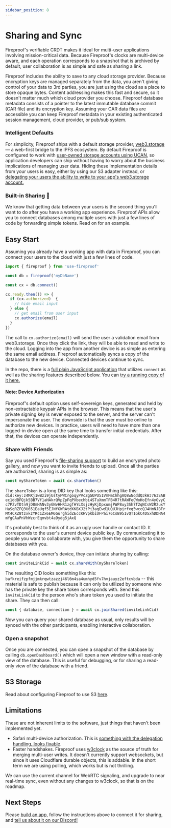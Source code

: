 ```yaml
---
sidebar_position: 8
---
```

# Sharing and Sync

Fireproof's verifiable CRDT makes it ideal for multi-user applications involving mission-critical data. Because Fireproof's clocks are multi-device aware, and each operation corresponds to a snapshot that is archived by default, user collaboration is as simple and safe as sharing a link.

Fireproof includes the ability to save to any cloud storage provider. Because encryption keys are managed separately from the data, you aren't giving control of your data to 3rd parties, you are just using the cloud as a place to store opaque bytes. Content addressing makes this fast and secure, so it doesn't matter much which cloud provider you choose. Fireproof database metadata consists of a pointer to the latest immutable database commit (CAR file) and its encryption key. Assuming your CAR data files are accessible you can keep Fireproof metadata in your existing authenticated session management, cloud provider, or pub/sub system.

### Intelligent Defaults

For simplicity, Fireproof ships with a default storage provider, [web3.storage](https://web3.storage) — a web-first bridge to the IPFS ecosystem. By default Fireproof is configured to work with [user-owned storage accounts using UCAN](https://ucan.xyz), so application developers can ship without having to worry about the business implications of managing user data. Hiding these implementation details from your users is easy, either by using our S3 adapter instead, or [delegating your users the ability to write to your app's web3.storage account.](https://blog.web3.storage/posts/ucan-delegation-with-w3up)

### Built-in Sharing 👥

We know that getting data between your users is the second thing you'll want to do after you have a working app experience. Fireproof APIs allow you to connect databases among multiple users with just a few lines of code by forwarding simple tokens. Read on for an example.

## Easy Start

Assuming you already have a working app with data in Fireproof, you can connect your users to the cloud with just a few lines of code.

```js
import { fireproof } from 'use-fireproof'

const db = fireproof('myDbName')

const cx = db.connect()

cx.ready.then(() => {
  if (cx.authorized)  {
    // hide email input
  } else {
    // get email from user input
    cx.authorize(email)
  }
})
```

The call to `cx.authorize(email)` will send the user a validation email from web3.storage. Once they click the link, they will be able to read and write to the cloud. Logging into the app from another device is as simple as entering the same email address. Fireproof automatically syncs a copy of the database to the new device. Connected devices continue to sync.

In the repo, there is a [full plain JavaScript application](https://github.com/fireproof-storage/fireproof/blob/main/packages/fireproof/test/www/todo.html) that utilizes `connect` as well as the sharing features described below. You can [try a running copy of it here.](https://fireproof.storage/test/todo.html)

#### Note: Device Authorization

Fireproof's default option uses self-sovereign keys, generated and held by non-extractable keypair APIs in the browser. This means that the user's private signing key is never exposed to the server, and the server can't impersonate the user. The downside is that the user must be online to authorize new devices. In practice, users will need to have more than one logged-in device open at the same time to transfer initial credentials. After that, the devices can operate independently.

### Share with Friends

Say you used Fireproof's [file-sharing support](https://use-fireproof.com/docs/database-api/documents#put-with-files) to build an encrypted photo gallery, and now you want to invite friends to upload. Once all the parties are authorized, sharing is as simple as:

```js
const myShareToken = await cx.shareToken()
```

The `shareToken` is a long DID key that looks something like this: `did:key:z4MXj1wBzi9jUstyPWCrgoqyPVcZgGUPU51VmPmChhgAQ8wNqddQ3kWJ763SABec1ddBFQjk5BB7Vf1aHAkrQVpZpFqPXbechbi4STuXmmTFB4R7tRAWFeCWoHoEfn4yGvyCc7PZvTDtn9jD8mHANv3yGNvHHR1zgfHYLXsjzHyKjDpxumjPWP8uy3Sh7T2qNCsW2R2uxYHaSqRZFQ3U651EaUgf5EJNfGWRAtdXKBXJ2tPj3agEwd1UQUJHpjrfxg5wccQJ4HmNJBFrMt4CXZ8tzxkzYRc1Zx6EM6GurghidZEccKHVpKbiUFPai76CsB951vQT1GkC4DSxhDDHA4mYgCAaPnVhWzcrEqmvbt4a9ydg5jAxQ`

It's probably best to think of it as an ugly user handle or contact ID. It corresponds to the user's current device public key. By communicating it to people you want to collaborate with, you give them the opportunity to share databases with you.

On the database owner's device, they can initiate sharing by calling:

```js
const inviteLinkCid = await cx.shareWith(myShareToken)
```

The resulting CID looks something like this: `bafkreifzpfmjjmkrqwtzazzj46l6m4sa4umhyd5fv7hvjauyz2eftcvbda` -- this material is safe to publish because it can only be utilized by someone who has the private key the share token corresponds with. Send this `inviteLinkCid` to the person who's share token you used to initiate the share. They can then call:

```js
const { database, connection } = await cx.joinShared(inviteLinkCid)
```

Now you can query your shared database as usual, only results will be synced with the other participants, enabling interactive collaboration.

### Open a snapshot

Once you are connected, you can open a snapshot of the database by calling `db.openDashboard()` which will open a new window with a read-only view of the database. This is useful for debugging, or for sharing a read-only view of the database with a friend.


## S3 Storage

Read about configuring Fireproof to use S3 [here](/docs/database-api/replication#s3-connection).

## Limitations

These are not inherent limits to the software, just things that haven't been implemented yet.

* Safari multi-device authorization. This is [something with the delegation handling, looks fixable](https://github.com/web3-storage/w3up/issues/924).
* Faster handshakes. Fireproof uses [w3clock](https://github.com/web3-storage/w3clock/tree/main) as the source of truth for merging multi-user writes. It doesn't currently support websockets, but since it uses Cloudflare durable objects, this is addable. In the short term we are using polling, which works but is not thrilling.

We can use the current channel for WebRTC signaling, and upgrade to near real-time sync, even without any changes to w3clock, so that is on the roadmap.

## Next Steps

Please [build an app](/docs/react-tutorial), follow the instructions above to connect it for sharing, and [tell us about it on our Discord!](https://discord.gg/JkDbYXUG7W)

